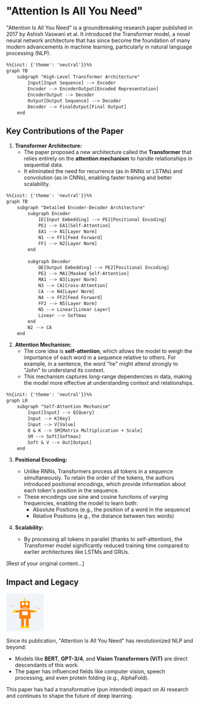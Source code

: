 # "Attention Is All You Need"

"Attention Is All You Need" is a groundbreaking research paper published in 2017 by Ashish Vaswani et al. It introduced the Transformer model, a novel neural network architecture that has since become the foundation of many modern advancements in machine learning, particularly in natural language processing (NLP).

```mermaid
%%{init: {'theme': 'neutral'}}%%
graph TB
    subgraph "High-Level Transformer Architecture"
        Input[Input Sequence] --> Encoder
        Encoder --> EncoderOutput[Encoded Representation]
        EncoderOutput --> Decoder
        Output[Output Sequence] --> Decoder
        Decoder --> FinalOutput[Final Output]
    end
```

## Key Contributions of the Paper

1. **Transformer Architecture:**
   - The paper proposed a new architecture called the **Transformer** that relies entirely on the **attention mechanism** to handle relationships in sequential data.
   - It eliminated the need for recurrence (as in RNNs or LSTMs) and convolution (as in CNNs), enabling faster training and better scalability.

```mermaid
%%{init: {'theme': 'neutral'}}%%
graph TB
    subgraph "Detailed Encoder-Decoder Architecture"
        subgraph Encoder
            IE[Input Embedding] --> PE1[Positional Encoding]
            PE1 --> EA1[Self-Attention]
            EA1 --> N1[Layer Norm]
            N1 --> FF1[Feed Forward]
            FF1 --> N2[Layer Norm]
        end

        subgraph Decoder
            OE[Output Embedding] --> PE2[Positional Encoding]
            PE2 --> MA1[Masked Self-Attention]
            MA1 --> N3[Layer Norm]
            N3 --> CA[Cross-Attention]
            CA --> N4[Layer Norm]
            N4 --> FF2[Feed Forward]
            FF2 --> N5[Layer Norm]
            N5 --> Linear[Linear Layer]
            Linear --> Softmax
        end
        N2 --> CA
    end
```

2. **Attention Mechanism:**
   - The core idea is **self-attention**, which allows the model to weigh the importance of each word in a sequence relative to others. For example, in a sentence, the word "he" might attend strongly to "John" to understand its context.
   - This mechanism captures long-range dependencies in data, making the model more effective at understanding context and relationships.

```mermaid
%%{init: {'theme': 'neutral'}}%%
graph LR
    subgraph "Self-Attention Mechanism"
        Input[Input] --> Q[Query]
        Input --> K[Key]
        Input --> V[Value]
        Q & K --> SM[Matrix Multiplication + Scale]
        SM --> Soft[Softmax]
        Soft & V --> Out[Output]
    end
```

3. **Positional Encoding:**

   - Unlike RNNs, Transformers process all tokens in a sequence simultaneously. To retain the order of the tokens, the authors introduced positional encodings, which provide information about each token's position in the sequence.
   - These encodings use sine and cosine functions of varying frequencies, enabling the model to learn both:
     - Absolute Positions (e.g., the position of a word in the sequence)
     - Relative Positions (e.g., the distance between two words)

4. **Scalability:**
   - By processing all tokens in parallel (thanks to self-attention), the Transformer model significantly reduced training time compared to earlier architectures like LSTMs and GRUs.

[Rest of your original content...]

## Impact and Legacy

<img src="https://raw.githubusercontent.com/ashleysally00/transformers-and-attention/main/orange-transformer.svg" alt="Cute Orange Transformer Robot" width="100"/>

Since its publication, "Attention Is All You Need" has revolutionized NLP and beyond:

- Models like **BERT**, **GPT-3/4**, and **Vision Transformers (ViT)** are direct descendants of this work.
- The paper has influenced fields like computer vision, speech processing, and even protein folding (e.g., AlphaFold).

This paper has had a transformative (pun intended) impact on AI research and continues to shape the future of deep learning.
